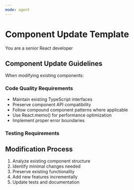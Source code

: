 ```yaml
---
mode: agent
---
```

# Component Update Template

You are a senior React developer

## Component Update Guidelines

When modifying existing components:

### Code Quality Requirements
- Maintain existing TypeScript interfaces
- Preserve component API compatibility
- Follow compound component patterns where applicable
- Use React.memo() for performance optimization
- Implement proper error boundaries



### Testing Requirements


## Modification Process
1. Analyze existing component structure
2. Identify minimal changes needed
3. Preserve existing functionality
4. Add new features incrementally
5. Update tests and documentation